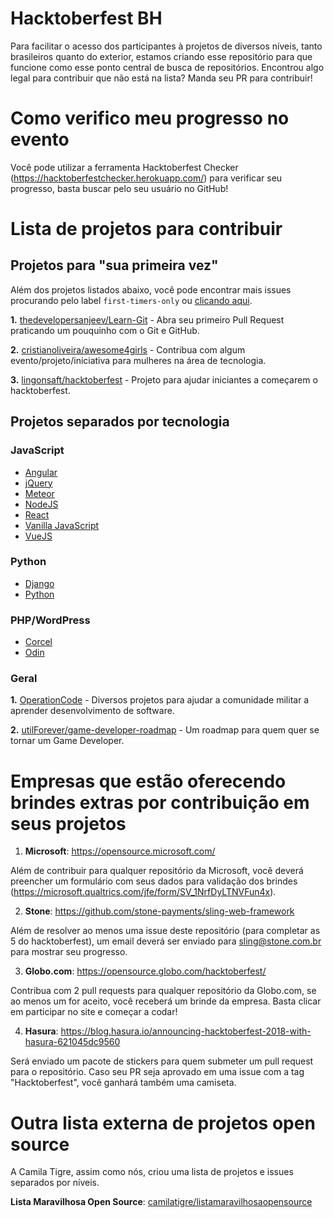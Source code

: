 # Hacktoberfest BH
Para facilitar o acesso dos participantes à projetos de diversos níveis, tanto brasileiros quanto do exterior, estamos criando esse repositório para que funcione como esse ponto central de busca de repositórios. Encontrou algo legal para contribuir que não está na lista? Manda seu PR para contribuir!

# Como verifico meu progresso no evento

Você pode utilizar a ferramenta Hacktoberfest Checker (https://hacktoberfestchecker.herokuapp.com/) para verificar seu progresso, basta buscar pelo seu usuário no GitHub!

# Lista de projetos para contribuir

## Projetos para "sua primeira vez"

Além dos projetos listados abaixo, você pode encontrar mais issues procurando pelo label `first-timers-only` ou [clicando aqui](https://github.com/search?q=label%3Afirst-timers-only+state%3Aopen+type%3Aissue).

**1.** [thedevelopersanjeev/Learn-Git](https://github.com/thedevelopersanjeev/Learn-Git) - Abra seu primeiro Pull Request praticando um pouquinho com o Git e GitHub.

**2.** [cristianoliveira/awesome4girls](https://github.com/cristianoliveira/awesome4girls) - Contribua com algum evento/projeto/iniciativa para mulheres na área de tecnologia.

**3.** [lingonsaft/hacktoberfest](https://github.com/lingonsaft/hacktoberfest) - Projeto para ajudar iniciantes a começarem o hacktoberfest.

## Projetos separados por tecnologia

### JavaScript

* [Angular](javascript/angular.md)
* [jQuery](javascript/jquery.md)
* [Meteor](javascript/meteor.md)
* [NodeJS](javascript/nodejs.md)
* [React](javascript/react.md)
* [Vanilla JavaScript](javascript/vanillajs.md)
* [VueJS](javascript/vuejs.md)

### Python

* [Django](python/django.md)
* [Python](python/python.md)

### PHP/WordPress

* [Corcel](wordpress/php-wordpress.md)
* [Odin](wordpress/php-wordpress.md)

### Geral

**1.** [OperationCode](https://github.com/OperationCode) - Diversos projetos para ajudar a comunidade militar a aprender desenvolvimento de software.

**2.** [utilForever/game-developer-roadmap](https://github.com/utilForever/game-developer-roadmap) - Um roadmap para quem quer se tornar um Game Developer.

# Empresas que estão oferecendo brindes extras por contribuição em seus projetos

1. **Microsoft**: https://opensource.microsoft.com/

Além de contribuir para qualquer repositório da Microsoft, você deverá preencher um formulário com seus dados para validação dos brindes (https://microsoft.qualtrics.com/jfe/form/SV_1NrfDyLTNVFun4x).

2. **Stone**: https://github.com/stone-payments/sling-web-framework

Além de resolver ao menos uma issue deste repositório (para completar as 5 do hacktoberfest), um email deverá ser enviado para sling@stone.com.br para mostrar seu progresso.

3. **Globo.com**: https://opensource.globo.com/hacktoberfest/

Contribua com 2 pull requests para qualquer repositório da Globo.com, se ao menos um for aceito, você receberá um brinde da empresa. Basta clicar em participar no site e começar a codar!

4. **Hasura**: https://blog.hasura.io/announcing-hacktoberfest-2018-with-hasura-621045dc9560

Será enviado um pacote de stickers para quem submeter um pull request para o repositório. Caso seu PR seja aprovado em uma issue com a tag "Hacktoberfest", você ganhará também uma camiseta.

# Outra lista externa de projetos open source

A Camila Tigre, assim como nós, criou uma lista de projetos e issues separados por níveis.

**Lista Maravilhosa Open Source**: [camilatigre/listamaravilhosaopensource](https://github.com/camilatigre/listamaravilhosaopensource)
